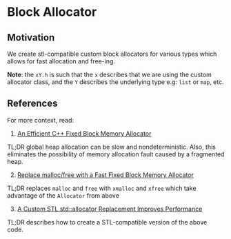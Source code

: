 # Block Allocator

## Motivation

We create stl-compatible custom block allocators for various types which allows for fast allocation and free-ing.

**Note**: the `xY.h` is such that the `x` describes that we are using the custom allocator class, and the `Y` describes the underlying type e.g: `list` or `map`, etc.

## References

For more context, read:

1) [An Efficient C++ Fixed Block Memory Allocator]( http://www.codeproject.com/Articles/1083210/An-efficient-Cplusplus-fixed-block-memory-allocato)

TL;DR global heap allocation can be slow and nondeterministic. Also, this eliminates the possibility of memory allocation fault caused by a fragmented heap.

2) [Replace malloc/free with a Fast Fixed Block Memory Allocator](https://www.codeproject.com/Articles/1084801/Replace-malloc-free-with-a-fast-fixed-block-memory)

TL;DR replaces `malloc` and `free` with `xmalloc` and `xfree` which take advantage of the `Allocator` from above

3) [A Custom STL std::allocator Replacement Improves Performance](https://www.codeproject.com/Articles/1089905/A-Custom-STL-std-allocator-Replacement-Improves-Pe)

TL;DR describes how to create a STL-compatible version of the above code.